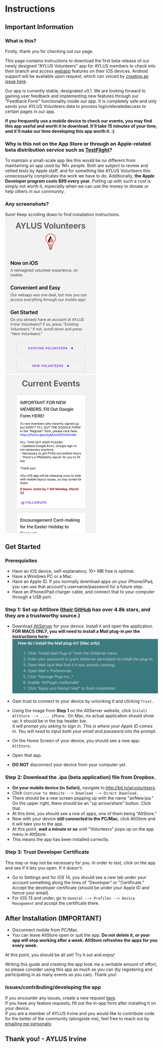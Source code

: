 # Instructions

## Important Information

### What is this?

Firstly, thank you for checking out our page. 

This page contains instructions to download the first beta release of our newly designed "AYLUS Volunteers" app for AYLUS members to check into their branch and access [webapp](https://aylus.herokuapp.com) features on their iOS devices. Android support will be available upon request, which can voiced by [creating an issue here](https://github.com/aylusirvine/betainstructions/issues). 

Our app is currently stable, designated v0.1. We are looking forward to gaining user feedback and implementing new features through our "Feedback Form" functionality inside our app. It is completely safe and only sends your AYLUS Volunteers data to process login/elevatedaccess to certain pages in our app. 

**If you frequently use a mobile device to check our events, you may find this app useful and worth it to download. It'll take 15 minutes of your time, and it'll make our time developing this app worth it. :)**

### Why is this not on the App Store or through an Apple-related beta distribution service such as [TestFlight](https://developer.apple.com/testflight/)?

To maintain a small-scale app like this would be no different from maintaining an app used by 1M+ people. Both are subject to review and vetted tests by Apple staff, and for something like AYLUS Volunteers this unnecessarily complicates the work we have to do. Additionally, **the Apple Developer program costs $99 every year.** Putting up with such a cost is simply not worth it, especially when we can use the money to donate or help others in our community.

### Any screenshots? 

Sure! Keep scrolling down to find installation instructions.
<img src="https://github.com/aylusirvine/betainstructions/blob/main/assets/images/Firsttt.png?raw=true" alt="first shot" width="300"/>
<img src="https://github.com/aylusirvine/betainstructions/blob/main/assets/images/Seconds.png?raw=true" alt="second shot" width="300"/>

## Get Started

### Prerequisites

- Have an iOS device, self-explanatory. 10+ MB free is optimal.
- Have a Windows PC or a Mac.
- Have an Apple ID. If you normally download apps on your iPhone/iPad, you can use that account's username/password for a future step.
- Have an iPhone/iPad charger cable, and connect that to your computer through a USB port.

### Step 1: Set up AltStore ([their GitHub](https://github.com/rileytestut/AltStore) has over 4.8k stars, and they are a trustworthy source.)

- Download [AltServer](https://altstore.io/) for your device. Install it and open the application.
**FOR MACS ONLY, you will need to install a Mail plug-in per the instructions here:**  
![](https://github.com/aylusirvine/betainstructions/blob/main/assets/images/Screen%20Shot%202021-03-23%20at%204.11.19%20PM.png?raw=true)

- Gain trust to connect to your device by unlocking it and clicking ```Trust.```
- Using the image from **Step 1** on the AltServer website, click ```Install AltStore --> .... iPhone.``` On Mac, no actual application should show up; it should be in the top header bar.  
*It will prompt you asking to sign in. This is where your Apple ID comes in. You will need to input both your email and password into the prompt.*
- On the Home Screen of your device, you should see a new app: ```AltStore.```
- Open that app.
- **DO NOT** disconnect your device from your computer yet.

### Step 2: Download the .ipa (beta application) file from Dropbox.
- **On your mobile device (in Safari),** navigate to http://bit.ly/airvolunteers.
- Click ```Continue to Website --> Download --> Direct Download.```
- There should be a new screen popping up with the name "airNew.ipa." On the upper right, there should be an "up arrow/share" button. Click that.
- At this time, you should see a row of apps, one of them being "AltStore."
- Now with your device **still connected to the PC/Mac**, click AltStore and it will take you to the app.
- At this point, **wait a minute or so** until "Volunteers" pops up on the app menu in AltStore.
- This means the app has been installed correctly. 

### Step 3: Trust Developer Certificate

This may or may not be necessary for you. In order to test, click on the app and see if it lets you open. If it doesn't:

- Go to Settings and for iOS 14, you should see a new tab under your account something along the lines of "Developer" or "Certificate." Accept the developer certificate (should be under your Apple ID and hence your email).
- For iOS 13 and under, go to ```General --> Profiles --> Device Management``` and accept the certificate there.

## After Installation (IMPORTANT)

- Disconnect mobile from PC/Mac.
- You can leave AltStore open or quit the app. **Do not delete it, or your app will stop working after a week. AltStore refreshes the apps for you every week.**

At this point, you should be all set! Try it out and enjoy!

Writing this guide and creating the app took me a veritable amount of effort, so please consider using this app as much as you can (by registering and participating in as many events as you can). Thank you!


### Issues/contributing/developing the app 

If you encounter any issues, create a new request [here](https://github.com/aylusirvine/betainstructions/issues).  
If you have any feature requests, fill out the in-app form after installing it on your device.  
If you are a member of AYLUS Irvine and you would like to contribute code for the better of the community (alongside me), feel free to reach out by [emailing me personally](mailto:brians3476@gmail.com).

## Thank you! - AYLUS Irvine
